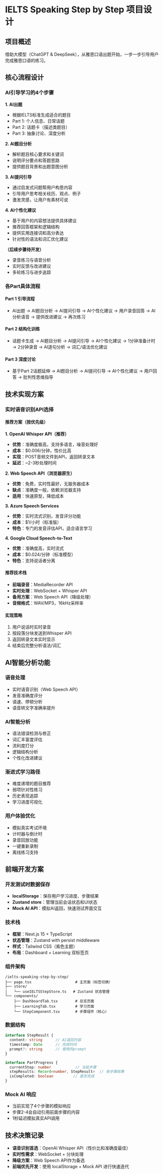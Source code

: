 # IELTS Speaking Step by Step 项目设计

## 项目概述

借助大模型（ChatGPT & DeepSeek），从雅思口语出题开始，一步一步引导用户完成雅思口语的练习。

## 核心流程设计

### AI引导学习的4个步骤

**1. AI出题**
- 根据IELTS标准生成适合的题目
- Part 1: 个人信息、日常话题
- Part 2: 话题卡（描述类题目）
- Part 3: 抽象讨论、深度分析

**2. AI题目分析**
- 解析题目核心要求和关键词
- 说明评分要点和答题思路
- 提供题目背景和出题意图分析

**3. AI提问引导**
- 通过启发式问题帮用户构思内容
- 引导用户思考相关经历、观点、例子
- 激发灵感，让用户有素材可说

**4. AI个性化建议**
- 基于用户的内容想法提供具体建议
- 推荐回答框架和逻辑结构
- 提供实用连接词和高分表达
- 针对性的语法和词汇优化建议

**（后续步骤待开发）**
- 录音练习与语音分析
- 实时反馈与改进建议
- 多轮练习与进步追踪

### 各Part具体流程

#### Part 1 引导流程
- AI出题 → AI题目分析 → AI提问引导 → AI个性化建议 → 用户录音回答 → AI分析语音 → 提供改进建议 → 再次练习

#### Part 2 结构化训练
- 话题卡生成 → AI题目分析 → AI提问引导 → AI个性化建议 → 1分钟准备计时 → 2分钟录音 → AI逐句分析 → 词汇/语法优化建议

#### Part 3 深度讨论
- 基于Part 2话题延伸 → AI题目分析 → AI提问引导 → AI个性化建议 → 用户回答 → 批判性思维指导

## 技术实现方案

### 实时语音识别API选择

#### 推荐方案（按优先级）

**1. OpenAI Whisper API（推荐）**
- **优势**：准确度极高，支持多语言，噪音处理好
- **成本**：$0.006/分钟，性价比高
- **实现**：POST音频文件到API，返回转录文本
- **延迟**：~2-3秒处理时间

**2. Web Speech API（浏览器原生）**
- **优势**：免费，实时性最好，无服务器成本
- **缺点**：准确度一般，依赖浏览器支持
- **适用**：快速原型，降低成本

**3. Azure Speech Services**
- **优势**：实时流式识别，发音评分功能
- **成本**：$1/小时（标准版）
- **特色**：专门的发音评估API，适合语言学习

**4. Google Cloud Speech-to-Text**
- **优势**：准确度高，实时流式
- **成本**：$0.024/分钟（标准模型）
- **特色**：支持说话者分离

#### 推荐技术栈
- **前端录音**：MediaRecorder API
- **实时处理**：WebSocket + Whisper API
- **备用方案**：Web Speech API（降级处理）
- **音频格式**：WAV/MP3，16kHz采样率

#### 实现策略
1. 用户说话时实时录音
2. 按段落分块发送到Whisper API
3. 返回转录文本实时显示
4. 结束后完整分析语法/词汇

## AI智能分析功能

### 语音处理
- 实时语音识别（Web Speech API）
- 发音准确度评分
- 语速、停顿分析
- 语音转文字准确率提升

### AI智能分析
- 语法错误检测与修正
- 词汇丰富度评估
- 流利度打分
- 逻辑结构分析
- 个性化改进建议

### 渐进式学习路径
- 难度递增的题目推荐
- 弱项针对性练习
- 历史表现追踪
- 学习进度可视化

### 用户体验优化
- 模拟真实考试环境
- 计时器与倒计时
- 录音回放功能
- 一键重新录制
- 离线练习支持

## 前端开发方案

### 开发测试时数据保存
- **localStorage**：保存用户学习进度、步骤结果
- **Zustand store**：管理当前会话状态和UI状态
- **Mock AI API**：模拟AI返回，快速测试界面交互

### 技术栈
- **框架**：Next.js 15 + TypeScript
- **状态管理**：Zustand with persist middleware
- **样式**：Tailwind CSS（紫色主题）
- **布局**：Dashboard + Learning 双标签页

### 组件架构
```
/ielts-speaking-step-by-step/
├── page.tsx                    # 主页面（标签切换）
├── store/
│   └── useIELTSStepStore.ts   # Zustand 状态管理
└── components/
    ├── DashboardTab.tsx        # 总览页面
    ├── LearningTab.tsx         # 学习页面
    └── StepComponent.tsx       # 步骤组件（核心）
```

### 数据结构
```typescript
interface StepResult {
  content: string      // AI返回内容
  timestamp: Date      // 完成时间
  prompt?: string      // 使用的prompt
}

interface PartProgress {
  currentStep: number           // 当前步骤
  stepResults: Record<number, StepResult>  // 各步骤结果
  isCompleted: boolean         // 是否完成
}
```

### Mock AI 响应
- 当前实现了4个步骤的模拟响应
- 步骤2-4会自动引用前面步骤的内容
- 1秒延迟模拟真实API调用

## 技术决策记录

- **语音识别首选**：OpenAI Whisper API（性价比和准确度最佳）
- **实时性需求**：WebSocket + 分块处理
- **降级方案**：Web Speech API作为备选
- **前端优先开发**：使用 localStorage + Mock API 进行快速迭代
